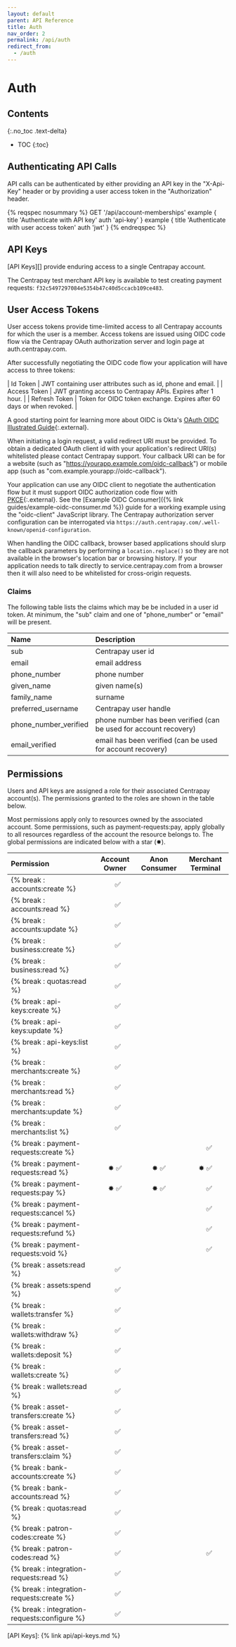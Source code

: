 ```yaml
---
layout: default
parent: API Reference
title: Auth
nav_order: 2
permalink: /api/auth
redirect_from:
  - /auth
---
```


# Auth

## Contents
{:.no_toc .text-delta}

* TOC
{:toc}

## Authenticating API Calls

API calls can be authenticated by either providing an API key in the
"X-Api-Key" header or by providing a user access token in the "Authorization"
header.

{% reqspec nosummary %}
  GET '/api/account-memberships'
  example {
    title 'Authenticate with API key'
    auth 'api-key'
  }
  example {
    title 'Authenticate with user access token'
    auth 'jwt'
  }
{% endreqspec %}

## API Keys

[API Keys][] provide enduring access to a single Centrapay account.

The Centrapay test merchant API key is available to test creating payment requests:
`f32c5497297084e5354b47c40d5ccacb109ce483`.


## User Access Tokens

User access tokens provide time-limited access to all Centrapay accounts for
which the user is a member. Access tokens are issued using OIDC code flow via
the Centrapay OAuth authorization server and login page at auth.centrapay.com.

After successfully negotiating the OIDC code flow your application will have access to three tokens:

| Id Token      | JWT containing user attributes such as id, phone and email.           |
| Access Token  | JWT granting access to Centrapay APIs. Expires after 1 hour.          |
| Refresh Token | Token for OIDC token exchange. Expires after 60 days or when revoked. |

A good starting point for learning more about OIDC is Okta's [OAuth OIDC Illustrated Guide][okta-oidc]{:.external}.

When initiating a login request, a valid redirect URI must be provided. To
obtain a dedicated OAuth client id with your application's redirect URI(s)
whitelisted please contact Centrapay support. Your callback URI can be for a
website (such as "https://yourapp.example.com/oidc-callback") or mobile app
(such as "com.example.yourapp://oidc-callback").

Your application can use any OIDC client to negotiate the authentication flow
but it must support OIDC authorization code flow with [PKCE][pkce]{:.external}.
See the [Example OIDC Consumer]({% link guides/example-oidc-consumer.md %}) guide for a
working example using the "oidc-client" JavaScript library. The Centrapay
authorization server configuration can be interrogated via
`https://auth.centrapay.com/.well-known/openid-configuration`.

When handling the OIDC callback, browser based applications should slurp the
callback parameters by performing a `location.replace()` so they are not
available in the browser's location bar or browsing history. If your application
needs to talk directly to service.centrapay.com from a browser then it will
also need to be whitelisted for cross-origin requests.


### Claims

The following table lists the claims which may be be included in a user id token.
At minimum, the "sub" claim and one of "phone_number" or "email" will be present.

| Name                  | Description                                                       |
|:----------------------|:------------------------------------------------------------------|
| sub                   | Centrapay user id                                                 |
| email                 | email address                                                     |
| phone_number          | phone number                                                      |
| given_name            | given name(s)                                                     |
| family_name           | surname                                                           |
| preferred_username    | Centrapay user handle                                             |
| phone_number_verified | phone number has been verified (can be used for account recovery) |
| email_verified        | email has been verified (can be used for account recovery)        |


## Permissions

Users and API keys are assigned a role for their associated Centrapay
account(s). The permissions granted to the roles are shown in the table below.

Most permissions apply only to resources owned by the associated account. Some
permissions, such as payment-requests:pay, apply globally to all resources
regardless of the account the resource belongs to. The global permissions are
indicated below with a star (✸).

|                  Permission                  | Account Owner  | Anon Consumer |  Merchant Terminal   |
| :------------------------------------------- | :------------: | :-----------: | :------------------: |
| {% break : accounts:create         %}        | &nbsp;&nbsp; ✅ |               |                      |
| {% break : accounts:read           %}        | &nbsp;&nbsp; ✅ |               |                      |
| {% break : accounts:update         %}        | &nbsp;&nbsp; ✅ |               |                      |
| {% break : business:create         %}        | &nbsp;&nbsp; ✅ |               |                      |
| {% break : business:read         %}          | &nbsp;&nbsp; ✅ |               |                      |
| {% break : quotas:read             %}        | &nbsp;&nbsp; ✅ |               |                      |
| {% break : api-keys:create         %}        | &nbsp;&nbsp; ✅ |               |                      |
| {% break : api-keys:update         %}        | &nbsp;&nbsp; ✅ |               |                      |
| {% break : api-keys:list           %}        | &nbsp;&nbsp; ✅ |               |                      |
| {% break : merchants:create        %}        | &nbsp;&nbsp; ✅ |               |                      |
| {% break : merchants:read          %}        | &nbsp;&nbsp; ✅ |               |                      |
| {% break : merchants:update        %}        | &nbsp;&nbsp; ✅ |               |                      |
| {% break : merchants:list          %}        | &nbsp;&nbsp; ✅ |               |                      |
| {% break : payment-requests:create %}        |                |               | &nbsp;&nbsp;&nbsp; ✅ |
| {% break : payment-requests:read   %}        |      ✸ ✅       |      ✸ ✅      |         ✸ ✅          |
| {% break : payment-requests:pay    %}        |      ✸ ✅       |      ✸ ✅      | &nbsp;&nbsp;&nbsp; ✅ |
| {% break : payment-requests:cancel %}        |                |               | &nbsp;&nbsp;&nbsp; ✅ |
| {% break : payment-requests:refund %}        |                |               | &nbsp;&nbsp;&nbsp; ✅ |
| {% break : payment-requests:void   %}        |                |               | &nbsp;&nbsp;&nbsp; ✅ |
| {% break : assets:read             %}        | &nbsp;&nbsp; ✅ |               |                      |
| {% break : assets:spend            %}        | &nbsp;&nbsp; ✅ |               |                      |
| {% break : wallets:transfer        %}        | &nbsp;&nbsp; ✅ |               |                      |
| {% break : wallets:withdraw        %}        | &nbsp;&nbsp; ✅ |               |                      |
| {% break : wallets:deposit         %}        | &nbsp;&nbsp; ✅ |               |                      |
| {% break : wallets:create          %}        | &nbsp;&nbsp; ✅ |               |                      |
| {% break : wallets:read            %}        | &nbsp;&nbsp; ✅ |               |                      |
| {% break : asset-transfers:create  %}        | &nbsp;&nbsp; ✅ |               |                      |
| {% break : asset-transfers:read    %}        | &nbsp;&nbsp; ✅ |               |                      |
| {% break : asset-transfers:claim   %}        | &nbsp;&nbsp; ✅ |               |                      |
| {% break : bank-accounts:create %}           | &nbsp;&nbsp; ✅ |               |                      |
| {% break : bank-accounts:read   %}           | &nbsp;&nbsp; ✅ |               |                      |
| {% break : quotas:read             %}        | &nbsp;&nbsp; ✅ |               |                      |
| {% break : patron-codes:create %}            | &nbsp;&nbsp; ✅ |               |                      |
| {% break : patron-codes:read %}              | &nbsp;&nbsp; ✅ |               | &nbsp;&nbsp;&nbsp; ✅ |
| {% break : integration-requests:read %}      | &nbsp;&nbsp; ✅ |               |                      |
| {% break : integration-requests:create %}    | &nbsp;&nbsp; ✅ |               |                      |
| {% break : integration-requests:configure %} | &nbsp;&nbsp; ✅ |               |                      |

[okta-oidc]: https://developer.okta.com/blog/2019/10/21/illustrated-guide-to-oauth-and-oidc
[pkce]: https://oauth.net/2/pkce/
[API Keys]: {% link api/api-keys.md %}

